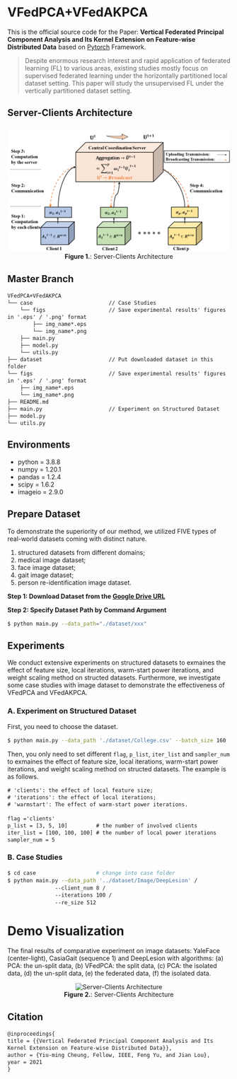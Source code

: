 # VFedPCA+VFedAKPCA
This is the official source code for the Paper: **Vertical Federated Principal Component Analysis and Its Kernel Extension on Feature-wise Distributed Data** based on [Pytorch](https://pytorch.org/) Framework. 

> Despite enormous research interest and rapid application of federated learning (FL) to various areas, existing studies mostly focus on supervised federated learning under the horizontally partitioned local dataset setting. This paper will study the unsupervised FL under the vertically partitioned dataset setting.

## Server-Clients Architecture
<p align="center">
  <img src="figs/sc_arc.png" alt="Server-Clients Architecture" width="600">
  <br>
  <b>Figure 1.</b>: Server-Clients Architecture
</p>

## Master Branch
```
VFedPCA+VFedAKPCA                    
└── case                        // Case Studies
    └── figs                    // Save experimental results' figures in '.eps' / '.png' format 
        ├── img_name*.eps              
        └── img_name*.png           
    ├── main.py          
    ├── model.py              
    └── utils.py                 
├── dataset                     // Put downloaded dataset in this folder
└── figs                        // Save experimental results' figures in '.eps' / '.png' format
    ├── img_name*.eps              
    └── img_name*.png           
├── README.md               
├── main.py                     // Experiment on Structured Dataset
├── model.py                   
└── utils.py                     
```

## Environments

- python = 3.8.8
- numpy = 1.20.1
- pandas = 1.2.4
- scipy = 1.6.2
- imageio = 2.9.0

## Prepare Dataset
To demonstrate the superiority of our method, we utilized FIVE types of real-world datasets coming with distinct nature.  
1) structured datasets from different domains; 
2) medical image dataset; 
3) face image dataset; 
4) gait image dataset;
5) person re-identification image dataset.

**Step 1: Download Dataset from the [Google Drive URL](https://drive.google.com/drive/folders/1Rv_a02tBygvbO8FY05XxsY_lhXLiHQj6?usp=sharing)**

**Step 2: Specify Dataset Path by Command Argument** 

```bash
$ python main.py --data_path="./dataset/xxx"
```

## Experiments
We conduct extensive experiments on structured datasets to exmaines the effect of feature size, local iterations, warm-start power iterations, and weight scaling method on structed datasets. Furthermore, we investigate some case studies with image dataset to demonstrate the effectiveness of VFedPCA and VFedAKPCA.

### A. Experiment on Structured Dataset
First, you need to choose the dataset.
```bash
$ python main.py --data_path './dataset/College.csv' --batch_size 160 
```
Then, you only need to set different `flag`, `p_list`, `iter_list` and `sampler_num` to exmaines the effect of feature size, local iterations, warm-start power iterations, and weight scaling method on structed datasets. The example is as follows.
```
# 'clients': the effect of local feature size; 
# 'iterations': the effect of local iterations; 
# 'warmstart': The effect of warm-start power iterations.

flag ='clients' 
p_list = [3, 5, 10]         # the number of involved clients
iter_list = [100, 100, 100] # the number of local power iterations
sampler_num = 5
```

### B. Case Studies
```bash
$ cd case                   # change into case folder
$ python main.py --data_path '../dataset/Image/DeepLesion' /
               --client_num 8 / 
               --iterations 100 / 
               --re_size 512
```
# Demo Visualization
The final results of comparative experiment on image datasets: YaleFace (center-light), CasiaGait (sequence 1) and DeepLesion with algorithms: (a) PCA: the un-split data, (b) VFedPCA: the split data, (c) PCA: the isolated data, (d) the un-split data, (e) the federated data, (f) the isolated data.
<p align="center">
  <img src="figs/demo_vis.png" alt="Server-Clients Architecture" width="600">
  <br>
  <b>Figure 2.</b>: Server-Clients Architecture
</p>

## Citation
```
@inproceedings{
title = {{Vertical Federated Principal Component Analysis and Its Kernel Extension on Feature-wise Distributed Data}},
author = {Yiu-ming Cheung, Fellow, IEEE, Feng Yu, and Jian Lou},
year = 2021
}
```